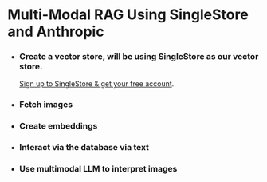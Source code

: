 # Multi-Modal RAG Using SingleStore and Anthropic

- ### Create a vector store, will be using SingleStore as our vector store.
  [Sign up to SingleStore & get your free account](https://www.singlestore.com/cloud-trial/?utm_medium=referral&utm_source=pavan&utm_term=vid&utm_content=multimod). 

- ### Fetch images

- ### Create embeddings

- ### Interact via the database via text

- ### Use multimodal LLM to interpret images
